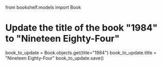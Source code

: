 from bookshelf.models import Book

# Update the title of the book "1984" to "Nineteen Eighty-Four"
book_to_update = Book.objects.get(title="1984")
book_to_update.title = "Nineteen Eighty-Four"
book_to_update.save()